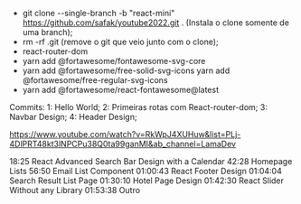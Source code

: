* git clone --single-branch -b "react-mini" https://github.com/safak/youtube2022.git . (Instala o clone somente de uma branch);
* rm -rf .git  (remove o git que veio junto com o clone);
* react-router-dom
* yarn add @fortawesome/fontawesome-svg-core
* yarn add @fortawesome/free-solid-svg-icons
yarn add @fortawesome/free-regular-svg-icons
* yarn add @fortawesome/react-fontawesome@latest



Commits:
1: Hello World;
2: Primeiras rotas com React-router-dom;
3: Navbar Design;
4: Header Design;


https://www.youtube.com/watch?v=RkWpJ4XUHuw&list=PLj-4DlPRT48kt3lNPCPu38Q0ta99ganMI&ab_channel=LamaDev


18:25 React Advanced Search Bar Design with a Calendar
42:28 Homepage Lists
56:50 Email List Component
01:00:43 React Footer Design
01:04:04 Search Result List Page
01:30:10 Hotel Page Design
01:42:30 React Slider Without any Library
01:53:38 Outro
